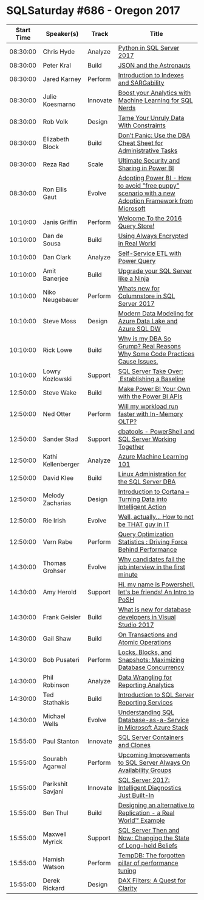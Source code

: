 # SQLSaturday #686 - Oregon 2017
Start Time|Speaker(s)|Track|Title
---|---|---|---
08:30:00|Chris Hyde|Analyze|[Python in SQL Server 2017](67722.md)
08:30:00|Peter Kral|Build|[JSON and the Astronauts](67735.md)
08:30:00|Jared Karney|Perform|[Introduction to Indexes and SARGability](67742.md)
08:30:00|Julie Koesmarno|Innovate|[Boost your Analytics with Machine Learning for SQL Nerds](67760.md)
08:30:00|Rob Volk|Design|[Tame Your Unruly Data With Constraints](68680.md)
08:30:00|Elizabeth Block|Build|[Don’t Panic: Use the DBA Cheat Sheet for Administrative Tasks](69080.md)
08:30:00|Reza Rad|Scale|[Ultimate Security and Sharing in Power BI](69164.md)
08:30:00|Ron Ellis Gaut|Evolve|[Adopting Power BI - How to avoid "free puppy" scenario with a new Adoption Framework from Microsoft](69188.md)
10:10:00|Janis Griffin|Perform|[Welcome To the 2016 Query Store!](67730.md)
10:10:00|Dan de Sousa|Build|[Using Always Encrypted in Real World](67755.md)
10:10:00|Dan Clark|Analyze|[Self-Service ETL with Power Query](67790.md)
10:10:00|Amit Banerjee|Build|[Upgrade your SQL Server like a Ninja](67882.md)
10:10:00|Niko Neugebauer|Perform|[Whats new for Columnstore in SQL Server 2017](68391.md)
10:10:00|Steve Moss|Design|[Modern Data Modeling for Azure Data Lake and Azure SQL DW](68686.md)
10:10:00|Rick Lowe|Build|[Why is my DBA So Grump? Real Reasons Why Some Code Practices Cause Issues.](69149.md)
10:10:00|Lowry Kozlowski|Support|[SQL Server Take Over:  Establishing a Baseline](69186.md)
12:50:00|Steve Wake|Build|[Make Power BI Your Own with the Power BI APIs](67733.md)
12:50:00|Ned Otter|Perform|[Will my workload run faster with In-Memory OLTP?](67757.md)
12:50:00|Sander Stad|Support|[dbatools - PowerShell and SQL Server Working Together](67840.md)
12:50:00|Kathi Kellenberger|Analyze|[Azure Machine Learning 101](67843.md)
12:50:00|David Klee|Build|[Linux Administration for the SQL Server DBA](67915.md)
12:50:00|Melody Zacharias|Design|[Introduction to Cortana  – Turning Data into Intelligent Action](68384.md)
12:50:00|Rie Irish|Evolve|[Well, actually...  How to not be THAT guy in IT](68762.md)
12:50:00|Vern Rabe|Perform|[Query Optimization Statistics : Driving Force Behind Performance](69198.md)
14:30:00|Thomas Grohser|Evolve|[Why candidates fail the job interview in the first minute](67724.md)
14:30:00|Amy Herold|Support|[Hi, my name is Powershell, let's be friends! An Intro to PoSH](67727.md)
14:30:00|Frank Geisler|Build|[What is new for database developers in Visual Studio 2017](68324.md)
14:30:00|Gail Shaw|Build|[On Transactions and Atomic Operations](68329.md)
14:30:00|Bob Pusateri|Perform|[Locks, Blocks, and Snapshots: Maximizing Database Concurrency](68489.md)
14:30:00|Phil Robinson|Analyze|[Data Wrangling for Reporting  Analytics](68999.md)
14:30:00|Ted Stathakis|Build|[Introduction to SQL Server Reporting Services](69182.md)
14:30:00|Michael Wells|Evolve|[Understanding SQL Database-as-a-Service in Microsoft Azure Stack](69215.md)
15:55:00|Paul Stanton|Innovate|[SQL Server Containers and Clones](67743.md)
15:55:00|Sourabh Agarwal|Perform|[Upcoming Improvements to SQL Server Always On Availability Groups](67909.md)
15:55:00|Parikshit Savjani|Innovate|[SQL Server 2017: Intelligent Diagnostics Just Built-In](68249.md)
15:55:00|Ben Thul|Build|[Designing an alternative to Replication - a Real World™ Example](68422.md)
15:55:00|Maxwell Myrick|Support|[SQL Server Then and Now: Changing the State of Long-held Beliefs](68621.md)
15:55:00|Hamish Watson|Perform|[TempDB: The forgotten pillar of performance tuning](68642.md)
15:55:00|Derek Rickard|Design|[DAX Filters: A Quest for Clarity](69178.md)
